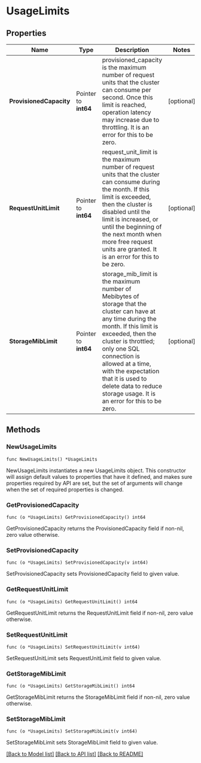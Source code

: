 # UsageLimits

## Properties

Name | Type | Description | Notes
------------ | ------------- | ------------- | -------------
**ProvisionedCapacity** | Pointer to **int64** | provisioned_capacity is the maximum number of request units that the cluster can consume per second. Once this limit is reached, operation latency may increase due to throttling. It is an error for this to be zero. | [optional] 
**RequestUnitLimit** | Pointer to **int64** | request_unit_limit is the maximum number of request units that the cluster can consume during the month. If this limit is exceeded, then the cluster is disabled until the limit is increased, or until the beginning of the next month when more free request units are granted. It is an error for this to be zero. | [optional] 
**StorageMibLimit** | Pointer to **int64** | storage_mib_limit is the maximum number of Mebibytes of storage that the cluster can have at any time during the month. If this limit is exceeded, then the cluster is throttled; only one SQL connection is allowed at a time, with the expectation that it is used to delete data to reduce storage usage. It is an error for this to be zero. | [optional] 

## Methods

### NewUsageLimits

`func NewUsageLimits() *UsageLimits`

NewUsageLimits instantiates a new UsageLimits object.
This constructor will assign default values to properties that have it defined,
and makes sure properties required by API are set, but the set of arguments
will change when the set of required properties is changed.

### GetProvisionedCapacity

`func (o *UsageLimits) GetProvisionedCapacity() int64`

GetProvisionedCapacity returns the ProvisionedCapacity field if non-nil, zero value otherwise.

### SetProvisionedCapacity

`func (o *UsageLimits) SetProvisionedCapacity(v int64)`

SetProvisionedCapacity sets ProvisionedCapacity field to given value.

### GetRequestUnitLimit

`func (o *UsageLimits) GetRequestUnitLimit() int64`

GetRequestUnitLimit returns the RequestUnitLimit field if non-nil, zero value otherwise.

### SetRequestUnitLimit

`func (o *UsageLimits) SetRequestUnitLimit(v int64)`

SetRequestUnitLimit sets RequestUnitLimit field to given value.

### GetStorageMibLimit

`func (o *UsageLimits) GetStorageMibLimit() int64`

GetStorageMibLimit returns the StorageMibLimit field if non-nil, zero value otherwise.

### SetStorageMibLimit

`func (o *UsageLimits) SetStorageMibLimit(v int64)`

SetStorageMibLimit sets StorageMibLimit field to given value.


[[Back to Model list]](../README.md#documentation-for-models) [[Back to API list]](../README.md#documentation-for-api-endpoints) [[Back to README]](../README.md)



